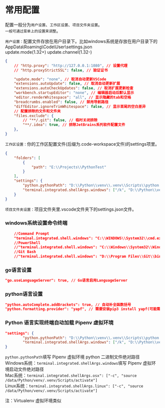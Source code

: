# 常用配置

配置一般分为`用户设置`、`工作区设置`、`项目文件夹设置`。  
`一般可通过菜单上的设置来调整`。 

`用户设置：`配置文件存放在用户目录下。比如windows系统是存放在用户目录下的AppData\Roaming\Code\User\settings.json  
update.mode(1.32+) update.channel(1.32-)  
```json
{
    // "http.proxy": "http://127.0.0.1:1080", // 设置代理
    // "http.proxyStrictSSL": false, // 验证证书

    "update.mode": "none", // 取消自动更新VSCode
    "extensions.autoUpdate": false, // 取消自动更新扩展
    "extensions.autoCheckUpdates": false, // 取消扩展更新检查
    "workbench.startupEditor": "none", // 编辑器启动后默认显示
    "editor.renderWhitespace": "all", // 显示隐藏的tab和空格
    "breadcrumbs.enabled": false, // 禁用导航路径
    "diffEditor.ignoreTrimWhitespace": false, // 显示首尾的空白差异
    // 配置排除的文件和文件夹
    "files.exclude": {
        // "**/.git": false, // 临时关闭排除
        "**/.idea": true, // 排除JetBrains系列软件配置文件
    },
}
```

`工作区设置：`你的工作区配置文件(后缀为.code-workspace文件)的settings项里。
```json
{
	"folders": [
		{
			"path": "E:\\Projects\\PythonTest"
		}
	],
	"settings": {
		"python.pythonPath": "D:\\Python\\venv\\.venv\\Scripts\\python.exe",
		"terminal.integrated.shellArgs.windows": ["/k", "D:\\Python\\venv\\.venv\\Scripts\\activate.bat"]
	}
}
```

`项目文件夹设置：`项目文件夹里.vscode文件夹下的settings.json文件。

### windows系统设置命令终端

```json
    //Command Prompt
    "terminal.integrated.shell.windows": "C:\\WINDOWS\\System32\\cmd.exe",
    //PowerShell
    //"terminal.integrated.shell.windows": "C:\\Windows\\System32\\WindowsPowerShell\\v1.0\\powershell.exe",
    //Git Bash
    //"terminal.integrated.shell.windows": "D:\\Program Files\\Git\\bin\\bash.exe",
```

### go语言设置

```json
"go.useLanguageServer": true, // Go语言启用LanguageServer
```

### python语言设置

```json
"python.autoComplete.addBrackets": true, // 自动补全函数括号
"python.formatting.provider": "yapf", // 需要安装pip3 install yapf(可能需要sudo)
```

### Python 语言实现终端自动加载 Pipenv 虚拟环境

```json
"settings": {
		"python.pythonPath": "D:\\Python\\venv\\.venv\\Scripts\\python.exe",
		"terminal.integrated.shellArgs.windows": ["/k", "D:\\Python\\venv\\.venv\\Scripts\\activate.bat"]
}
```
`python.pythonPath`填写 Pipenv 虚拟环境 python 二进制文件绝对路径  
Windows系统：`terminal.integrated.shellArgs.windows`填写 Pipenv 虚拟环境启动文件绝对路径  
Mac系统：`terminal.integrated.shellArgs.osx": ["-c", "source /data/Python/venv/.venv/Scripts/activate"]`  
Linux系统：`terminal.integrated.shellArgs.linux": ["-c", "source /data/Python/venv/.venv/Scripts/activate"]`  
  
注：Virtualenv 虚拟环境类似
